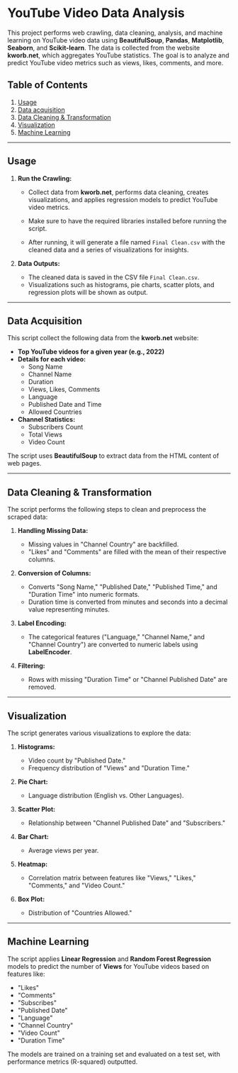# YouTube Video Data Analysis

This project performs web crawling, data cleaning, analysis, and machine learning on YouTube video data using **BeautifulSoup**, **Pandas**, **Matplotlib**, **Seaborn**, and **Scikit-learn**. The data is collected from the website **kworb.net**, which aggregates YouTube statistics. The goal is to analyze and predict YouTube video metrics such as views, likes, comments, and more.

## Table of Contents
1. [Usage](#usage)
2. [Data acquisition](#data-acquisition)
3. [Data Cleaning & Transformation](#data-cleaning--transformation)
4. [Visualization](#visualization)
5. [Machine Learning](#machine-learning)

---

## Usage

1. **Run the Crawling:**
   - Collect data from **kworb.net**, performs data cleaning, creates visualizations, and applies regression models to predict YouTube video metrics.
   
   - Make sure to have the required libraries installed before running the script.
   
   - After running, it will generate a file named `Final Clean.csv` with the cleaned data and a series of visualizations for insights.

2. **Data Outputs:**
   - The cleaned data is saved in the CSV file `Final Clean.csv`.
   - Visualizations such as histograms, pie charts, scatter plots, and regression plots will be shown as output.

---

## Data Acquisition

This script collect the following data from the **kworb.net** website:

- **Top YouTube videos for a given year (e.g., 2022)**
- **Details for each video:**
  - Song Name
  - Channel Name
  - Duration
  - Views, Likes, Comments
  - Language
  - Published Date and Time
  - Allowed Countries
- **Channel Statistics:**
  - Subscribers Count
  - Total Views
  - Video Count

The script uses **BeautifulSoup** to extract data from the HTML content of web pages.

---

## Data Cleaning & Transformation

The script performs the following steps to clean and preprocess the scraped data:

1. **Handling Missing Data:**
   - Missing values in "Channel Country" are backfilled.
   - "Likes" and "Comments" are filled with the mean of their respective columns.

2. **Conversion of Columns:**
   - Converts "Song Name," "Published Date," "Published Time," and "Duration Time" into numeric formats.
   - Duration time is converted from minutes and seconds into a decimal value representing minutes.

3. **Label Encoding:**
   - The categorical features ("Language," "Channel Name," and "Channel Country") are converted to numeric labels using **LabelEncoder**.

4. **Filtering:**
   - Rows with missing "Duration Time" or "Channel Published Date" are removed.

---

## Visualization

The script generates various visualizations to explore the data:

1. **Histograms:**
   - Video count by "Published Date."
   - Frequency distribution of "Views" and "Duration Time."

2. **Pie Chart:**
   - Language distribution (English vs. Other Languages).

3. **Scatter Plot:**
   - Relationship between "Channel Published Date" and "Subscribers."

4. **Bar Chart:**
   - Average views per year.

5. **Heatmap:**
   - Correlation matrix between features like "Views," "Likes," "Comments," and "Video Count."

6. **Box Plot:**
   - Distribution of "Countries Allowed."

---

## Machine Learning

The script applies **Linear Regression** and **Random Forest Regression** models to predict the number of **Views** for YouTube videos based on features like:

- "Likes"
- "Comments"
- "Subscribes"
- "Published Date"
- "Language"
- "Channel Country"
- "Video Count"
- "Duration Time"

The models are trained on a training set and evaluated on a test set, with performance metrics (R-squared) outputted.
